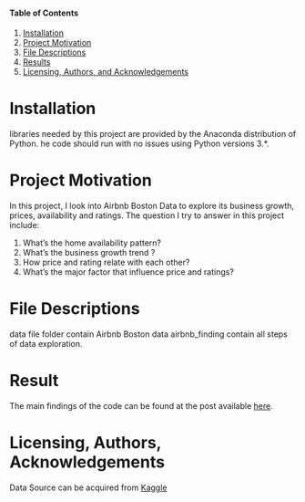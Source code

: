 #### Table of Contents

1. [Installation](#Installation)
2. [Project Motivation](#motivation)
3. [File Descriptions](#files)
4. [Results](#results)
5. [Licensing, Authors, and Acknowledgements](#licensing)


# Installation<a name="Installation"></a>
libraries needed by this project are provided by the Anaconda distribution of Python. he code should run with no 
issues using Python versions 3.*.

# Project Motivation<a name="motivation"></a>
In this project, I look into Airbnb Boston Data to explore its business growth, prices, availability and ratings. The question I try to answer in this project include:
1. What’s the home availability pattern?
2. What’s the business growth trend ?
3. How price and rating relate with each other?
4. What’s the major factor that influence price and ratings?

# File Descriptions<a name="files"></a>
data file folder contain Airbnb Boston data
airbnb_finding contain all steps of data exploration.

# Result<a name="results"></a>
The main findings of the code can be found at the post available [here](https://medium.com/@haataa/interesting-facts-you-want-to-know-about-airbnb-boston-insight-behind-data-4c4bd4a40b74).

# Licensing, Authors, Acknowledgements<a name="licensing"></a>
Data Source can be acquired from [Kaggle](https://www.kaggle.com/airbnb/boston)

